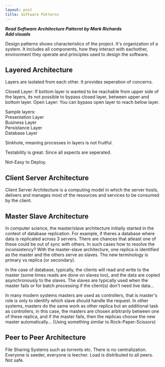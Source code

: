 ```yaml
---
layout: post
title: Software Patterns
---
```


___Read Software Architecture Patternt by Mark Richards___  
___Add visuals___

Design patterns shows characteristics of the project. It's organization of a system. It includes all components, how they interact with eachother, environment they operate and principles used to design the software.

## Layered Architecture

Layers are isolated from each other. It provides seperation of concerns.

Closed Layer: If bottom layer is wanted to be reachable from upper side of the layers, its not possible to bypass closed layer, between upper and bottom layer.
Open Layer: You can bypass open layer to reach below layer.  

Sample layers:  
Presentation Layer  
Business Layer  
Persistance Layer  
Database Layer  

Sinkhole, meaning processes in layers is not fruitful.  

Testability is great. Since all aspects are seperated.

Not-Easy to Deploy.  

## Client Server Architecture  

Client Server Architecture is a computing model in which the server hosts, delivers and manages most of the resources and services to be consumed by the client.

## Master Slave Architecture  

In computer science, the master/slave architecture initially started in the context of database replication.
For example, if theres a database where data is replicated across 3 servers. There are chances that atleast one of these could be out of sync with others. In such cases how to resolve the inconsistency? With the master-slave architecture, one replica is identified as the master and the others serve as slaves. The new terminology is primary vs replica (or secondary).

In the case of database, typically, the clients will read and write to the master (some times reads are done on slaves too), and the data are copied asynchronously to the slaves.
The slaves are typically used when the master fails or for batch processing if the client(s) don't need live data...

In many modern systems masters are used as controllers, that is master's role is only to identify which slave should handle the request.
In other systems, masters do the same work as other replica but an additional task as controllers, in this case, the masters are chosen arbitrarily between one of these replica, and if the master fails, then the replicas choose the new master automatically... (Using something similar to Rock-Paper-Scissors)

## Peer to Peer Architecture

File Sharing Systems such as torrents etc. There is no centralization. Everyone is seeder, everyone is leecher. Load is distributed to all peers.  
Not safe.  

